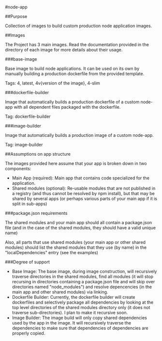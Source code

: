 #node-app

##Purpose

Collection of images to build custom production node application images.

##Images

The Project has 3 main images. Read the documentation provided in the directory of each image for more details about their usage.

###base-image

Base image to build node applications. It can be used on its own by manually building a production dockerfile from the provided template.

Tags: 4, latest, 4v{version of the image}, 4-slim

###dockerfile-builder

Image that automatically builds a production dockerfile of a custom node-app with all dependent files packaged with the dockerfile.

Tag: dockerfile-builder

###image-builder

Image that automatically builds a production image of a custom node-app.

Tag: image-builder

##Assumptions on app structure

The images provided here assume that your app is broken down in two components:

- Main App (required): Main app that contains code specialized for the application.
- Shared modules (optional): Re-usable modules that are not published in a registry (and thus cannot be resolved by npm install), but that may be shared by several apps (or perhaps various parts of your main app if it is split in sub-apps)

###package.json requirements

The shared modules and your main app should all contain a package.json file (and in the case of the shared modules, they should have a valid unique name)

Also, all parts that use shared modules (your main app or other shared modules) should list the shared modules that they use (by name) in the "localDependencies" entry (see the examples)

###Degree of support

- Base Image: The base image, during image construction, will recursively traverse directories in the shared modules, find all modules (it will stop recursing in directories containing a package.json file and will skip over directories named "node_modules") and resolve depencencies (in the main app and other shared modules) via linking.
- Dockerfile Builder: Currently, the dockerfile builder will create dockerfiles and selectively package all dependencies by looking at the top level directories of the shared modules directory only (it does not traverse sub-directories). I plan to make it recursive soon.
- Image Builder: The image build will only copy shared dependencies used by the app in the image. It will recursively traverse the dependencies to make sure that dependencies of dependencies are properly copied.





